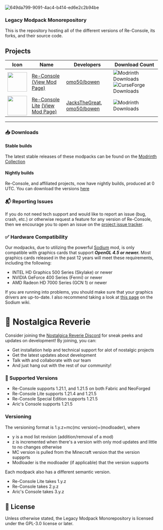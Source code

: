 ![649da799-9091-4ac4-b414-ed6e2c2b94be](https://github.com/user-attachments/assets/ab1cb580-c656-4eaa-a7b9-01e4fb28d526)



### Legacy Modpack Monorepository
This is the repository hosting all of the different versions of Re-Console, its forks, and their source code.

## Projects

|                                                            Icon                                                            | Name                                                                                                                           | Developers                                                                                 | Download Count                                                                                                                                                                                                 |
|:--------------------------------------------------------------------------------------------------------------------------:|--------------------------------------------------------------------------------------------------------------------------------|--------------------------------------------------------------------------------------------|----------------------------------------------------------------------------------------------------------------------------------------------------------------------------------------------------------------|
| <img src="https://cdn.modrinth.com/data/g9O0WaGR/ddcf785514b663b5ad8fe00f248df567ce873f94_96.webp" width="64" height="64"> | [Re-Console](/versions/vanilla/src/re-console) [(View Mod Page)](https://modrinth.com/modpack/legacy-minecraft)                | [omo50/bowen](https://github.com/omo50)                                                    | ![Modrinth Downloads](https://img.shields.io/modrinth/dt/legacy-minecraft?logo=Modrinth&label=Downloads) ![CurseForge Downloads](https://img.shields.io/curseforge/dt/1066411?logo=CurseForge&label=Downloads) |
| <img src="https://cdn.modrinth.com/data/i39v5M7t/c66a3b878466592882847100e72fa95a82bc6c2b_96.webp" width="64" height="64"> | [Re-Console Lite](/versions/vanilla/src/re-console-lite) [(View Mod Page)](https://modrinth.com/modpack/legacy-minecraft-lite) | [JacksTheGreat](https://github.com/JacksTheGreat), [omo50/bowen](https://github.com/omo50) | ![Modrinth Downloads](https://img.shields.io/modrinth/dt/legacy-minecraft-lite?logo=Modrinth&label=Downloads)                                                                                                  |

---

### 📥 Downloads

#### Stable builds

The latest stable releases of these modpacks can be found on the [Modrinth Collection](https://modrinth.com/collection/sgxcMC60)

#### Nightly builds

Re-Console, and affiliated projects, now have nightly builds, produced at 0 UTC. You can download the versions [here](https://github.com/ViolaFlower/Re-Console-Monorepository/actions)

### 📬 Reporting Issues

If you do not need tech support and would like to report an issue (bug, crash, etc.) or otherwise request a feature for any version of Re-Console, then we encourage you to open an issue on the
[project issue tracker](https://github.com/ViolaFlower/Re-Console-Monorepository/issues).

### ✅ Hardware Compatibility
Our modpacks, due to utilizing the powerful [Sodium](https://modrinth.com/mod/sodium) mod, is only compatible with graphics cards that support ***OpenGL 4.5 or newer.***
Most graphics cards released in the past 12 years will meet these requirements, including the following:

  -  INTEL HD Graphics 500 Series (Skylake) or newer
  -  NVIDIA GeForce 400 Series (Fermi) or newer
  -  AMD Radeon HD 7000 Series (GCN 1) or newer

If you are running into problems, you should make sure that your graphics drivers are up-to-date. I also recommend taking a look at [this page](https://github.com/CaffeineMC/sodium/wiki/Driver-Compatibility) on the Sodium wiki.

# 💬 Nostalgica Reverie
Consider joining the [Nostalgica Reverie Discord](https://discord.gg/6pRkrYxbGW) for sneak peeks and updates on development! By joining, you can:
- Get installation help and technical support for alot of nostalgic projects
- Get the latest updates about development
- Talk with and collaborate with our team
- And just hang out with the rest of our community!

### 📝 Supported Versions
- Re-Console supports 1.21.1, and 1.21.5 on both Fabric and NeoForged
- Re-Console Lite supports 1.21.4 and 1.21.5
- Re-Console Special Edition supports 1.21.5
- Aric's Console supports 1.21.5

### Versioning
The versioning format is 1.y.z+mc(mc version)+(modloader), where

- y is a mod list revision (addition/removal of a mod)
- z is incremented when there's a version with only mod updates and little to no changes otherwise
- MC version is pulled from the Minecraft version that the version suppprts
- Modloader is the modloader (if applicable) that the version supports

Each modpack also has a different semantic version.
- Re-Console Lite takes 1.y.z
- Re-Console takes 2.y.z
- Aric's Console takes 3.y.z


## 📜 License
Unless otherwise stated, the Legacy Modpack Monorepository is licensed under the GPL-3.0 license or later.
